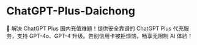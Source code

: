 # ChatGPT-Plus-Daichong
🚀 解决 ChatGPT Plus 国内充值难题！提供安全靠谱的 ChatGPT Plus 代充服务，支持 GPT-4o、GPT-4 升级。告别信用卡被拒烦恼，畅享无限制 AI 体验！
